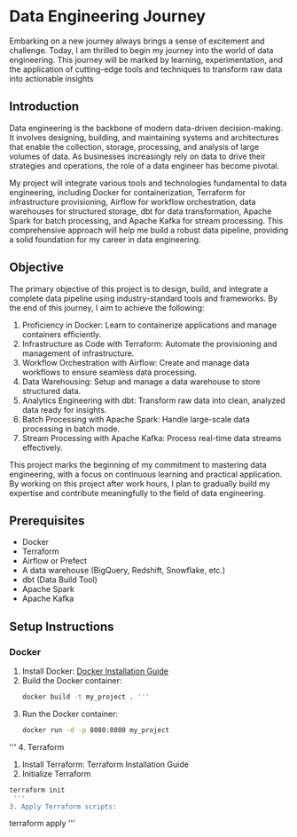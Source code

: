 # Data Engineering Journey

Embarking on a new journey always brings a sense of excitement and challenge. Today, I am thrilled to begin my journey into the world of data engineering. This journey will be marked by learning, experimentation, and the application of cutting-edge tools and techniques to transform raw data into actionable insights

## Introduction

Data engineering is the backbone of modern data-driven decision-making. It involves designing, building, and maintaining systems and architectures that enable the collection, storage, processing, and analysis of large volumes of data. As businesses increasingly rely on data to drive their strategies and operations, the role of a data engineer has become pivotal.

My project will integrate various tools and technologies fundamental to data engineering, including Docker for containerization, Terraform for infrastructure provisioning, Airflow for workflow orchestration, data warehouses for structured storage, dbt for data transformation, Apache Spark for batch processing, and Apache Kafka for stream processing. This comprehensive approach will help me build a robust data pipeline, providing a solid foundation for my career in data engineering.

## Objective

The primary objective of this project is to design, build, and integrate a complete data pipeline using industry-standard tools and frameworks. By the end of this journey, I aim to achieve the following:

1. Proficiency in Docker: Learn to containerize applications and manage containers efficiently.
2. Infrastructure as Code with Terraform: Automate the provisioning and management of infrastructure.
3. Workflow Orchestration with Airflow: Create and manage data workflows to ensure seamless data processing.
4. Data Warehousing: Setup and manage a data warehouse to store structured data.
5. Analytics Engineering with dbt: Transform raw data into clean, analyzed data ready for insights.
6. Batch Processing with Apache Spark: Handle large-scale data processing in batch mode.
7. Stream Processing with Apache Kafka: Process real-time data streams effectively.

This project marks the beginning of my commitment to mastering data engineering, with a focus on continuous learning and practical application. By working on this project after work hours, I plan to gradually build my expertise and contribute meaningfully to the field of data engineering.


## Prerequisites
- Docker
- Terraform
- Airflow or Prefect
- A data warehouse (BigQuery, Redshift, Snowflake, etc.)
- dbt (Data Build Tool)
- Apache Spark
- Apache Kafka

## Setup Instructions

### Docker
1. Install Docker: [Docker Installation Guide](https://docs.docker.com/get-docker/)
2. Build the Docker container:
   ```sh
   docker build -t my_project . '''
3. Run the Docker container:
   ```sh
   docker run -d -p 8080:8080 my_project
'''
4. Terraform
   1. Install Terraform: Terraform Installation Guide
   2. Initialize Terraform

   ```sh
   terraform init
    '''
   3. Apply Terraform scripts:
   ```
   terraform apply
   '''


   
